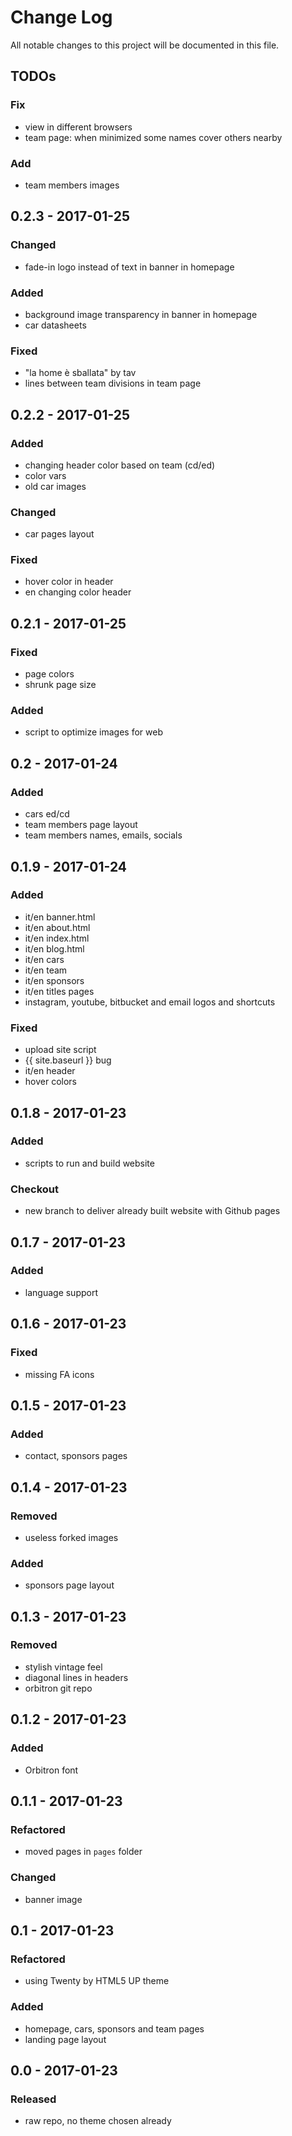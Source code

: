 # Change Log
All notable changes to this project will be documented in this file.

## TODOs
### Fix
- view in different browsers
- team page: when minimized some names cover others nearby
### Add
- team members images

## 0.2.3 - 2017-01-25
### Changed
- fade-in logo instead of text in banner in homepage
### Added
- background image transparency in banner in homepage
- car datasheets
### Fixed
- "la home è sballata" by tav
- lines between team divisions in team page

## 0.2.2 - 2017-01-25
### Added
- changing header color based on team (cd/ed)
- color vars
- old car images
### Changed
- car pages layout
### Fixed
- hover color in header
- en changing color header

## 0.2.1 - 2017-01-25
### Fixed
- page colors
- shrunk page size
### Added
- script to optimize images for web

## 0.2 - 2017-01-24
### Added
- cars ed/cd
- team members page layout
- team members names, emails, socials

## 0.1.9 - 2017-01-24
### Added
- it/en banner.html
- it/en about.html
- it/en index.html
- it/en blog.html
- it/en cars
- it/en team
- it/en sponsors
- it/en titles pages
- instagram, youtube, bitbucket and email logos and shortcuts
### Fixed
- upload site script
- {{ site.baseurl }} bug
- it/en header
- hover colors

## 0.1.8 - 2017-01-23
### Added
- scripts to run and build website
### Checkout
- new branch to deliver already built website with Github pages

## 0.1.7 - 2017-01-23
### Added
- language support

## 0.1.6 - 2017-01-23
### Fixed
- missing FA icons

## 0.1.5 - 2017-01-23
### Added
- contact, sponsors pages

## 0.1.4 - 2017-01-23
### Removed
- useless forked images
### Added
- sponsors page layout

## 0.1.3 - 2017-01-23
### Removed
- stylish vintage feel
- diagonal lines in headers
- orbitron git repo

## 0.1.2 - 2017-01-23
### Added
- Orbitron font

## 0.1.1 - 2017-01-23
### Refactored
- moved pages in ```pages``` folder
### Changed
- banner image

## 0.1 - 2017-01-23
### Refactored
- using Twenty by HTML5 UP theme
### Added
- homepage, cars, sponsors and team pages
- landing page layout

## 0.0 - 2017-01-23
### Released
- raw repo, no theme chosen already
